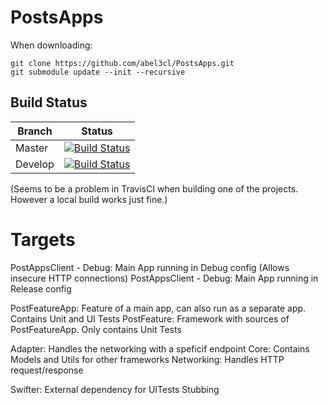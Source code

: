 # PostsApps

When downloading: 

 ```
 git clone https://github.com/abel3cl/PostsApps.git
 git submodule update --init --recursive
 ```

 ## Build Status

| Branch | Status |
| ------------- | ------------- |
| Master | [![Build Status](https://travis-ci.org/abel3cl/PostsApps.svg?branch=master)](https://travis-ci.org/abel3cl/PostsApps) |
| Develop | [![Build Status](https://travis-ci.org/abel3cl/PostsApps.svg?branch=develop)](https://travis-ci.org/abel3cl/PostsApps) |

(Seems to be a problem in TravisCI when building one of the projects. However a local build works just fine.)

# Targets

PostAppsClient - Debug: Main App running in Debug config (Allows insecure HTTP connections)
PostAppsClient - Debug: Main App running in Release config 

PostFeatureApp: Feature of a main app, can also run as a separate app. Contains Unit and UI Tests
PostFeature: Framework with sources of PostFeatureApp. Only contains Unit Tests

Adapter: Handles the networking with a speficif endpoint
Core: Contains Models and Utils for other frameworks
Networking: Handles HTTP request/response

Swifter: External dependency for UITests Stubbing
